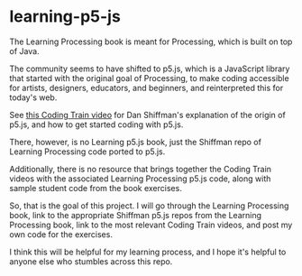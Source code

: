 # learning-p5-js

The Learning Processing book is meant for Processing, which is built on top of Java.

The community seems to have shifted to p5.js, which is a JavaScript library that started with the original goal of Processing, to make coding accessible for artists, designers, educators, and beginners, and reinterpreted this for today's web.

See [this Coding Train video](https://www.youtube.com/watch?v=8j0UDiN7my4&list=PLRqwX-V7Uu6Zy51Q-x9tMWIv9cueOFTFA) for Dan Shiffman's explanation of the origin of p5.js, and how to get started coding with p5.js.

There, however, is no Learning p5.js book, just the Shiffman repo of Learning Processing code ported to p5.js.

Additionally, there is no resource that brings together the Coding Train videos with the associated Learning Processing p5.js code, along with sample student code from the book exercises.

So, that is the goal of this project.  I will go through the Learning Processing book, link to the appropriate Shiffman p5.js repos from the Learning Processing book, link to the most relevant Coding Train videos, and post my own code for the exercises.  

I think this will be helpful for my learning process, and I hope it's helpful to anyone else who stumbles across this repo.
